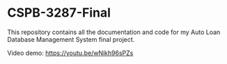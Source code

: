 # CSPB-3287-Final
This repository contains all the documentation and code for my Auto Loan Database Management System final project. 

Video demo: https://youtu.be/wNikh96sPZs 
